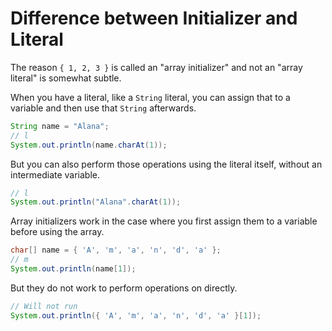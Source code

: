 # Difference between Initializer and Literal

The reason `{ 1, 2, 3 }` is called an "array initializer" and not
an "array literal" is somewhat subtle.

When you have a literal, like a `String` literal, you can assign that to a variable and
then use that `String` afterwards.

```java
String name = "Alana";
// l
System.out.println(name.charAt(1));
```

But you can also perform those operations using the literal itself, without an intermediate variable.

```java
// l
System.out.println("Alana".charAt(1));
```

Array initializers work in the case where you first assign them to a variable before using
the array.

```java
char[] name = { 'A', 'm', 'a', 'n', 'd', 'a' };
// m
System.out.println(name[1]);
```

But they do not work to perform operations on directly.

```java
// Will not run
System.out.println({ 'A', 'm', 'a', 'n', 'd', 'a' }[1]);
```